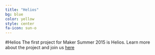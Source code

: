 ```yaml
---
title: "Helios"
bg: blue
color: yellow
style: center
fa-icon: sun-o
---
```


#Helios
The first project for Maker Summer 2015 is Helios. Learn more about the project and join us [here](/helios)

